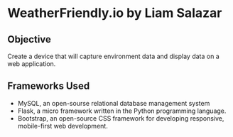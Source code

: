 # WeatherFriendly.io by Liam Salazar

## Objective
Create a device that will capture environment data and display data on a web application.

## Frameworks Used
* MySQL, an open-sourse relational database management system
* Flask, a micro framework written in the Python programming language.
* Bootstrap, an open-source CSS framework for developing responsive, mobile-first web development.
